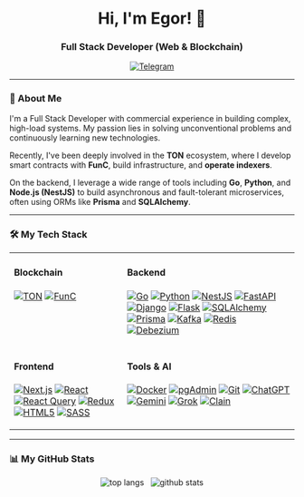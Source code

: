 <div align="center">
  <h1>Hi, I'm Egor! 👋</h1>
  <h3>Full Stack Developer (Web & Blockchain)</h3>
</div>

<div align="center">
    <a href="https://t.me/quietjourney" target="_blank">
      <img src="https://img.shields.io/badge/Contact%20Me-Telegram-2CA5E0?style=for-the-badge&logo=telegram&logoColor=white" alt="Telegram"/>
    </a>
</div>

---

### 🚀 About Me

I'm a Full Stack Developer with commercial experience in building complex, high-load systems. My passion lies in solving unconventional problems and continuously learning new technologies.

Recently, I've been deeply involved in the **TON** ecosystem, where I develop smart contracts with **FunC**, build infrastructure, and **operate indexers**.

On the backend, I leverage a wide range of tools including **Go**, **Python**, and **Node.js (NestJS)** to build asynchronous and fault-tolerant microservices, often using ORMs like **Prisma** and **SQLAlchemy**.


---

### 🛠️ My Tech Stack

<table>
  <tr>
    <td valign="top">
      <h4>Blockchain</h4>
      <p align="left">
        <a href="#"><img alt="TON" src="https://img.shields.io/badge/TON-0088CC?style=flat-square&logo=ton&logoColor=white" /></a>
        <a href="#"><img alt="FunC" src="https://img.shields.io/badge/FunC-grey?style=flat-square" /></a>
      </p>
    </td>
    <td valign="top">
      <h4>Backend</h4>
      <p align="left">
        <a href="#"><img alt="Go" src="https://img.shields.io/badge/Go-00ADD8?style=flat-square&logo=go&logoColor=white" /></a>
        <a href="#"><img alt="Python" src="https://img.shields.io/badge/Python-3776AB?style=flat-square&logo=python&logoColor=white" /></a>
        <a href="#"><img alt="NestJS" src="https://img.shields.io/badge/NestJS-%23E0234E.svg?style=flat-square&logo=nestjs&logoColor=white" /></a>
        <a href="#"><img alt="FastAPI" src="https://img.shields.io/badge/FastAPI-009688?style=flat-square&logo=fastapi&logoColor=white" /></a>
        <a href="#"><img alt="Django" src="https://img.shields.io/badge/Django-092E20?style=flat-square&logo=django&logoColor=white" /></a>
        <a href="#"><img alt="Flask" src="https://img.shields.io/badge/Flask-000000?style=flat-square&logo=flask&logoColor=white" /></a>
        <a href="#"><img alt="SQLAlchemy" src="https://img.shields.io/badge/SQLAlchemy-D71F00?style=flat-square&logo=sqlalchemy&logoColor=white" /></a>
        <a href="#"><img alt="Prisma" src="https://img.shields.io/badge/Prisma-2D3748?style=flat-square&logo=prisma&logoColor=white" /></a>
        <a href="#"><img alt="Kafka" src="https://img.shields.io/badge/Apache%20Kafka-000?style=flat-square&logo=apachekafka" /></a>
        <a href="#"><img alt="Redis" src="https://img.shields.io/badge/Redis-%23DD0031.svg?style=flat-square&logo=redis&logoColor=white" /></a>
        <a href="#"><img alt="Debezium" src="https://img.shields.io/badge/Debezium-463695?style=flat-square" /></a>
      </p>
    </td>
  </tr>
  <tr>
    <td valign="top">
      <h4>Frontend</h4>
      <p align="left">
        <a href="#"><img alt="Next.js" src="https://img.shields.io/badge/Next.js-000000?style=flat-square&logo=nextdotjs&logoColor=white" /></a>
        <a href="#"><img alt="React" src="https://img.shields.io/badge/React-61DAFB?style=flat-square&logo=react&logoColor=black" /></a>
        <a href="#"><img alt="React Query" src="https://img.shields.io/badge/React%20Query-FF4154?style=flat-square&logo=reactquery&logoColor=white" /></a>
        <a href="#"><img alt="Redux" src="https://img.shields.io/badge/Redux-764ABC?style=flat-square&logo=redux&logoColor=white" /></a>
        <a href="#"><img alt="HTML5" src="https://img.shields.io/badge/HTML5-E34F26?style=flat-square&logo=html5&logoColor=white" /></a>
        <a href="#"><img alt="SASS" src="https://img.shields.io/badge/Sass-CC6699?style=flat-square&logo=sass&logoColor=white" /></a>
      </p>
    </td>
    <td valign="top">
      <h4>Tools & AI</h4>
      <p align="left">
        <a href="#"><img alt="Docker" src="https://img.shields.io/badge/Docker-2496ED?style=flat-square&logo=docker&logoColor=white" /></a>
        <a href="#"><img alt="pgAdmin" src="https://img.shields.io/badge/pgAdmin-336791?style=flat-square&logo=postgresql&logoColor=white" /></a>
        <a href="#"><img alt="Git" src="https://img.shields.io/badge/Git-F05032?style=flat-square&logo=git&logoColor=white" /></a>
        <a href="#"><img alt="ChatGPT" src="https://img.shields.io/badge/ChatGPT-412991?style=flat-square&logo=openai&logoColor=white" /></a>
        <a href="#"><img alt="Gemini" src="https://img.shields.io/badge/Gemini-8E77D3?style=flat-square" /></a>
        <a href="#"><img alt="Grok" src="https://img.shields.io/badge/Grok-5D5DFF?style=flat-square" /></a>
        <a href="#"><img alt="Clain" src="https://img.shields.io/badge/Clain-grey?style=flat-square" /></a>
      </p>
    </td>
  </tr>
</table>

---

### 📊 My GitHub Stats

<div align="center">
  <img src="https://github-readme-stats.vercel.app/api/top-langs?username=egorkaBurkenya&layout=compact&theme=react&hide_border=true" alt="top langs" />
   
  <img src="https://github-readme-stats.vercel.app/api?username=egorkaBurkenya&show_icons=true&theme=react&include_all_commits=true&count_private=true&hide_border=true" alt="github stats" />
</div>


